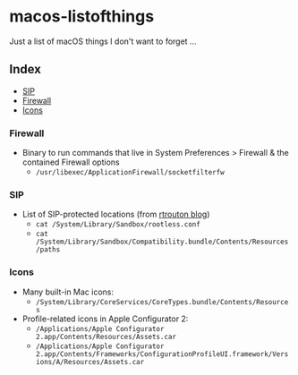 # macos-listofthings

Just a list of macOS things I don't want to forget ...

## Index

- [SIP](#sip)
- [Firewall](#firewall)
- [Icons](#icons)

### Firewall

- Binary to run commands that live in System Preferences > Firewall & the contained Firewall options
  - `/usr/libexec/ApplicationFirewall/socketfilterfw`

### SIP

- List of SIP-protected locations (from [rtrouton blog](https://derflounder.wordpress.com/2015/10/01/system-integrity-protection-adding-another-layer-to-apples-security-model/))
  - `cat /System/Library/Sandbox/rootless.conf`
  - `cat /System/Library/Sandbox/Compatibility.bundle/Contents/Resources/paths`

### Icons

- Many built-in Mac icons:
  - `/System/Library/CoreServices/CoreTypes.bundle/Contents/Resources`
- Profile-related icons in Apple Configurator 2:
  - `/Applications/Apple Configurator 2.app/Contents/Resources/Assets.car`
  - `/Applications/Apple Configurator 2.app/Contents/Frameworks/ConfigurationProfileUI.framework/Versions/A/Resources/Assets.car`
